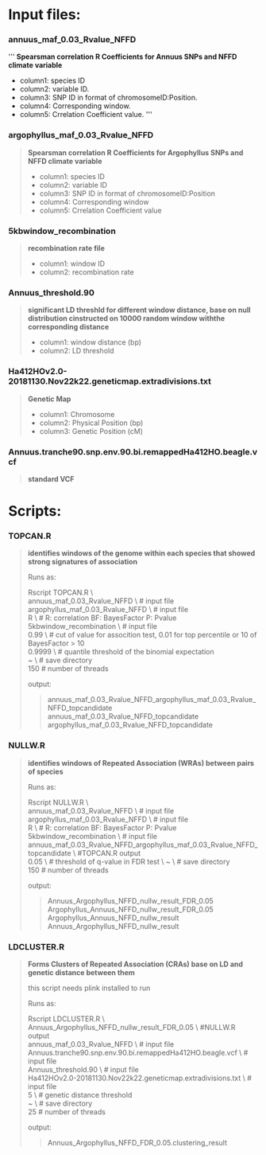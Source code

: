 # Input files:

### annuus_maf_0.03_Rvalue_NFFD
'''
 **Spearsman correlation R Coefficients for Annuus SNPs and NFFD climate variable** 
 - column1: species ID 
 - column2: variable ID.
 - column3: SNP ID in format of chromosomeID:Position.
 - column4: Corresponding window.
 - column5: Crrelation Coefficient value.
'''

### argophyllus_maf_0.03_Rvalue_NFFD

> **Spearsman correlation R Coefficients for Argophyllus SNPs and NFFD climate variable**
> - column1: species ID
> - column2: variable ID
> - column3: SNP ID in format of chromosomeID:Position
> - column4: Corresponding window
> - column5: Crrelation Coefficient value

### 5kbwindow_recombination

> **recombination rate file**
>  - column1: window ID
>  - column2: recombination rate

### Annuus_threshold.90

> **significant LD threshld for different window distance, base on null distribution cinstructed on 10000 random window withthe corresponding distance**
>  - column1: window distance (bp)
>  - column2: LD threshold

### Ha412HOv2.0-20181130.Nov22k22.geneticmap.extradivisions.txt

> **Genetic Map**
> - column1: Chromosome
> - column2: Physical Position (bp)
> - column3: Genetic Position (cM)

### Annuus.tranche90.snp.env.90.bi.remappedHa412HO.beagle.vcf

> **standard VCF**

# Scripts:

### TOPCAN.R

> **identifies windows of the genome within each species that showed strong signatures of association**
>
> Runs as:
> 
> Rscript TOPCAN.R \\\
> annuus_maf_0.03_Rvalue_NFFD \\ # input file\
> argophyllus_maf_0.03_Rvalue_NFFD \\ # input file\
> R \\ # R: correlation BF: BayesFactor P: Pvalue\
> 5kbwindow_recombination \\ # input file\
> 0.99 \\ # cut of value for assocition test, 0.01 for top percentile or 10 of BayesFactor > 10\
> 0.9999 \\ # quantile threshold of the binomial expectation \
> ~ \\ # save directory \
> 150 # number of threads
>
> output:
>
>> annuus_maf_0.03_Rvalue_NFFD_argophyllus_maf_0.03_Rvalue_NFFD_topcandidate
>> annuus_maf_0.03_Rvalue_NFFD_topcandidate
>> argophyllus_maf_0.03_Rvalue_NFFD_topcandidate



### NULLW.R

> **identifies windows of Repeated Association (WRAs) between pairs of species**
>
> Runs as:
>
> Rscript NULLW.R \\\
> annuus_maf_0.03_Rvalue_NFFD \\ # input file\
> argophyllus_maf_0.03_Rvalue_NFFD \\ # input file\
> R \\ # R: correlation BF: BayesFactor P: Pvalue\
> 5kbwindow_recombination \\ # input file\
> annuus_maf_0.03_Rvalue_NFFD_argophyllus_maf_0.03_Rvalue_NFFD_topcandidate \\ #TOPCAN.R output \
> 0.05 \\ # threshold of q-value in FDR test \ 
> ~  \\ # save directory \
> 150 # number of threads
>
> output:
>
>> Annuus_Argophyllus_NFFD_nullw_result_FDR_0.05
>> Argophyllus_Annuus_NFFD_nullw_result_FDR_0.05
>> Argophyllus_Annuus_NFFD_nullw_result
>> Annuus_Argophyllus_NFFD_nullw_result


### LDCLUSTER.R

> **Forms Clusters of Repeated Association (CRAs) base on LD and genetic distance between them**
> 
> this script needs plink installed to run
> 
> Runs as:
>
> Rscript LDCLUSTER.R \\\
> Annuus_Argophyllus_NFFD_nullw_result_FDR_0.05 \\ #NULLW.R output \
> annuus_maf_0.03_Rvalue_NFFD \\ # input file\
> Annuus.tranche90.snp.env.90.bi.remappedHa412HO.beagle.vcf \\ # input file\
> Annuus_threshold.90 \\ # input file\
> Ha412HOv2.0-20181130.Nov22k22.geneticmap.extradivisions.txt \\ # input file\
> 5 \\ # genetic distance threshold \
> ~  \\ # save directory \
> 25 # number of threads
>
> output:
>>
>> Annuus_Argophyllus_NFFD_FDR_0.05.clustering_result
